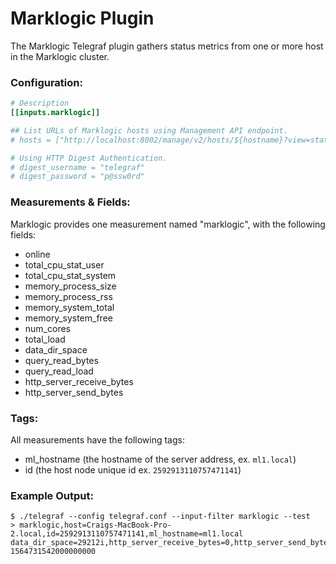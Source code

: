 # Marklogic Plugin

The Marklogic Telegraf plugin gathers status metrics from one or more host in the Marklogic cluster.

### Configuration:

```toml
# Description
[[inputs.marklogic]]

## List URLs of Marklogic hosts using Management API endpoint.
# hosts = ["http://localhost:8002/manage/v2/hosts/${hostname}?view=status&format=json"]

# Using HTTP Digest Authentication.
# digest_username = "telegraf"
# digest_password = "p@ssw0rd"
```

### Measurements & Fields:

Marklogic provides one measurement named "marklogic", with the following fields:

- online
- total_cpu_stat_user
- total_cpu_stat_system
- memory_process_size
- memory_process_rss
- memory_system_total
- memory_system_free
- num_cores
- total_load
- data_dir_space
- query_read_bytes
- query_read_load
- http_server_receive_bytes
- http_server_send_bytes

### Tags:

All measurements have the following tags:

- ml_hostname (the hostname of the server address, ex. `ml1.local`)
- id (the host node unique id ex. `2592913110757471141`)

### Example Output:

```
$ ./telegraf --config telegraf.conf --input-filter marklogic --test
> marklogic,host=Craigs-MacBook-Pro-2.local,id=2592913110757471141,ml_hostname=ml1.local data_dir_space=29212i,http_server_receive_bytes=0,http_server_send_bytes=0,memory_process_rss=273i,memory_process_size=702i,memory_system_free=3417i,memory_system_total=3947i,num_cores=4i,online=true,query_read_bytes=3545624i,query_read_load=0i,total_cpu_stat_system=0.63408100605011,total_cpu_stat_user=0.302343010902405,total_load=0.0847966074943543 1564731542000000000
```
